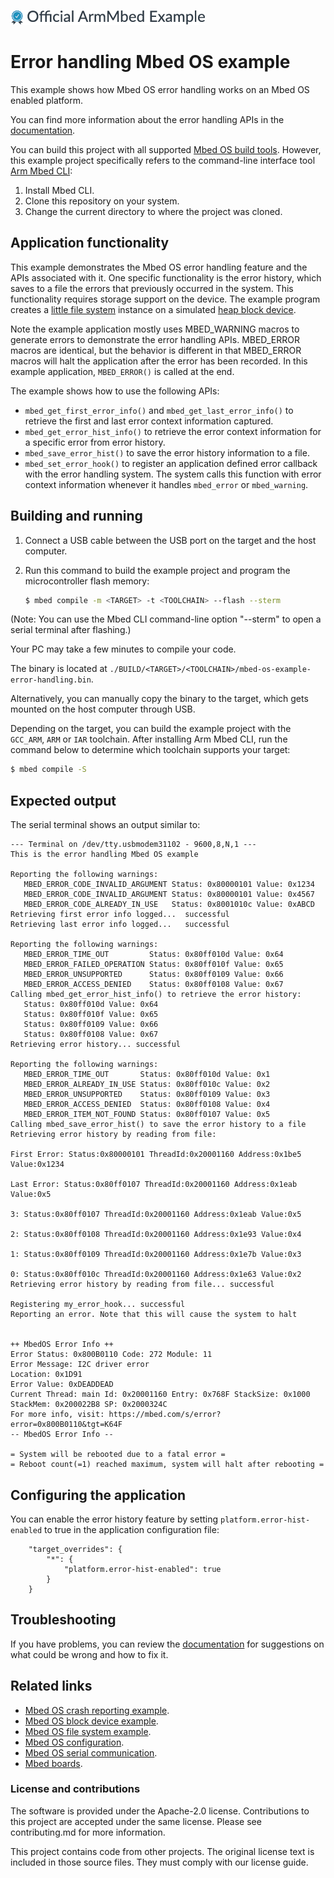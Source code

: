![](./resources/official_armmbed_example_badge.png)
# Error handling Mbed OS example

This example shows how Mbed OS error handling works on an Mbed OS enabled platform.

You can find more information about the error handling APIs in the [documentation](https://os.mbed.com/docs/mbed-os/latest/apis/error-handling.html).

You can build this project with all supported [Mbed OS build tools](https://os.mbed.com/docs/mbed-os/latest/tools/index.html). However, this example project specifically refers to the command-line interface tool [Arm Mbed CLI](https://github.com/ARMmbed/mbed-cli#installing-mbed-cli):

1. Install Mbed CLI.
1. Clone this repository on your system.
1. Change the current directory to where the project was cloned.

## Application functionality

This example demonstrates the Mbed OS error handling feature and the APIs associated with it. One specific functionality is the error history, which saves to a file the errors that previously occurred in the system. This functionality requires storage support on the device. The example program creates a [little file system](https://os.mbed.com/docs/mbed-os/latest/apis/littlefilesystem.html) instance on a simulated [heap block device](https://os.mbed.com/docs/mbed-os/latest/apis/heapblockdevice.html).

Note the example application mostly uses MBED_WARNING macros to generate errors to demonstrate the error handling APIs. MBED_ERROR macros are identical, but the behavior is different in that MBED_ERROR macros will halt the application after the error has been recorded. In this example application, `MBED_ERROR()` is called at the end.

The example shows how to use the following APIs:

- `mbed_get_first_error_info()` and `mbed_get_last_error_info()` to retrieve the first and last error context information captured.
- `mbed_get_error_hist_info()` to retrieve the error context information for a specific error from error history.
- `mbed_save_error_hist()` to save the error history information to a file.
- `mbed_set_error_hook()` to register an application defined error callback with the error handling system. The system calls this function with error context information whenever it handles `mbed_error` or `mbed_warning`.

## Building and running

1. Connect a USB cable between the USB port on the target and the host computer.
1. Run this command to build the example project and program the microcontroller flash memory:

    ```bash
    $ mbed compile -m <TARGET> -t <TOOLCHAIN> --flash --sterm
    ```

(Note: You can use the Mbed CLI command-line option "--sterm" to open a serial terminal after flashing.)

Your PC may take a few minutes to compile your code.

The binary is located at `./BUILD/<TARGET>/<TOOLCHAIN>/mbed-os-example-error-handling.bin`.

Alternatively, you can manually copy the binary to the target, which gets mounted on the host computer through USB.

Depending on the target, you can build the example project with the `GCC_ARM`, `ARM` or `IAR` toolchain. After installing Arm Mbed CLI, run the command below to determine which toolchain supports your target:

```bash
$ mbed compile -S
```

## Expected output

The serial terminal shows an output similar to:

```
--- Terminal on /dev/tty.usbmodem31102 - 9600,8,N,1 ---
This is the error handling Mbed OS example

Reporting the following warnings:
   MBED_ERROR_CODE_INVALID_ARGUMENT Status: 0x80000101 Value: 0x1234
   MBED_ERROR_CODE_INVALID_ARGUMENT Status: 0x80000101 Value: 0x4567
   MBED_ERROR_CODE_ALREADY_IN_USE   Status: 0x8001010c Value: 0xABCD
Retrieving first error info logged...  successful
Retrieving last error info logged...   successful

Reporting the following warnings:
   MBED_ERROR_TIME_OUT         Status: 0x80ff010d Value: 0x64
   MBED_ERROR_FAILED_OPERATION Status: 0x80ff010f Value: 0x65
   MBED_ERROR_UNSUPPORTED      Status: 0x80ff0109 Value: 0x66
   MBED_ERROR_ACCESS_DENIED    Status: 0x80ff0108 Value: 0x67
Calling mbed_get_error_hist_info() to retrieve the error history:
   Status: 0x80ff010d Value: 0x64
   Status: 0x80ff010f Value: 0x65
   Status: 0x80ff0109 Value: 0x66
   Status: 0x80ff0108 Value: 0x67
Retrieving error history... successful

Reporting the following warnings:
   MBED_ERROR_TIME_OUT       Status: 0x80ff010d Value: 0x1
   MBED_ERROR_ALREADY_IN_USE Status: 0x80ff010c Value: 0x2
   MBED_ERROR_UNSUPPORTED    Status: 0x80ff0109 Value: 0x3
   MBED_ERROR_ACCESS_DENIED  Status: 0x80ff0108 Value: 0x4
   MBED_ERROR_ITEM_NOT_FOUND Status: 0x80ff0107 Value: 0x5
Calling mbed_save_error_hist() to save the error history to a file
Retrieving error history by reading from file:

First Error: Status:0x80000101 ThreadId:0x20001160 Address:0x1be5 Value:0x1234

Last Error: Status:0x80ff0107 ThreadId:0x20001160 Address:0x1eab Value:0x5

3: Status:0x80ff0107 ThreadId:0x20001160 Address:0x1eab Value:0x5

2: Status:0x80ff0108 ThreadId:0x20001160 Address:0x1e93 Value:0x4

1: Status:0x80ff0109 ThreadId:0x20001160 Address:0x1e7b Value:0x3

0: Status:0x80ff010c ThreadId:0x20001160 Address:0x1e63 Value:0x2
Retrieving error history by reading from file... successful

Registering my_error_hook... successful
Reporting an error. Note that this will cause the system to halt


++ MbedOS Error Info ++
Error Status: 0x800B0110 Code: 272 Module: 11
Error Message: I2C driver error
Location: 0x1D91
Error Value: 0xDEADDEAD
Current Thread: main Id: 0x20001160 Entry: 0x768F StackSize: 0x1000 StackMem: 0x200022B8 SP: 0x2000324C
For more info, visit: https://mbed.com/s/error?error=0x800B0110&tgt=K64F
-- MbedOS Error Info --

= System will be rebooted due to a fatal error =
= Reboot count(=1) reached maximum, system will halt after rebooting =
```

## Configuring the application

You can enable the error history feature by setting `platform.error-hist-enabled` to true in the application configuration file:

```
    "target_overrides": {
        "*": {            
            "platform.error-hist-enabled": true            
        }
    }
```

## Troubleshooting 

If you have problems, you can review the [documentation](https://os.mbed.com/docs/latest/tutorials/debugging.html) for suggestions on what could be wrong and how to fix it. 

## Related links

- [Mbed OS crash reporting example](https://github.com/ARMmbed/mbed-os-example-crash-reporting).
- [Mbed OS block device example](https://github.com/ARMmbed/mbed-os-example-blockdevice).
- [Mbed OS file system example](https://github.com/ARMmbed/mbed-os-example-filesystem).
- [Mbed OS configuration](https://os.mbed.com/docs/latest/reference/configuration.html).
- [Mbed OS serial communication](https://os.mbed.com/docs/latest/tutorials/serial-communication.html).
- [Mbed boards](https://os.mbed.com/platforms/).

### License and contributions

The software is provided under the Apache-2.0 license. Contributions to this project are accepted under the same license. Please see contributing.md for more information.

This project contains code from other projects. The original license text is included in those source files. They must comply with our license guide.

